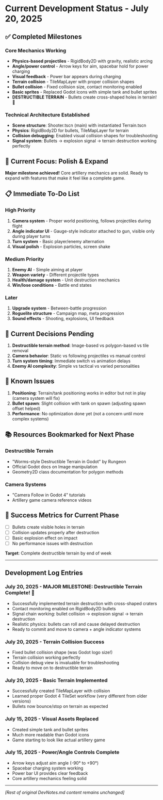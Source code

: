 # Current Development Status - July 20, 2025

## ✅ Completed Milestones

### Core Mechanics Working
- **Physics-based projectiles** - RigidBody2D with gravity, realistic arcing
- **Angle/power control** - Arrow keys for aim, spacebar hold for power charging
- **Visual feedback** - Power bar appears during charging
- **Terrain collision** - TileMapLayer with proper collision shapes
- **Bullet collision** - Fixed collision size, contact monitoring enabled
- **Basic sprites** - Replaced Godot icons with simple tank and bullet sprites
- **DESTRUCTIBLE TERRAIN** - Bullets create cross-shaped holes in terrain! 🎉

### Technical Architecture Established
- **Scene structure**: Shooter.tscn (main) with instantiated Terrain.tscn
- **Physics**: RigidBody2D for bullets, TileMapLayer for terrain
- **Collision debugging**: Enabled visual collision shapes for troubleshooting
- **Signal system**: Bullets → explosion signal → terrain destruction working perfectly

## 🔄 Current Focus: Polish & Expand

**Major milestone achieved!** Core artillery mechanics are solid. Ready to expand with features that make it feel like a complete game.

## 📋 Immediate To-Do List

### High Priority
1. **Camera system** - Proper world positioning, follows projectiles during flight
2. **Angle indicator UI** - Gauge-style indicator attached to gun, visible only during player turns
3. **Turn system** - Basic player/enemy alternation
4. **Visual polish** - Explosion particles, screen shake

### Medium Priority  
1. **Enemy AI** - Simple aiming at player
2. **Weapon variety** - Different projectile types
3. **Health/damage system** - Unit destruction mechanics
4. **Win/lose conditions** - Battle end states

### Later
1. **Upgrade system** - Between-battle progression
2. **Roguelite structure** - Campaign map, meta progression
3. **Sound effects** - Shooting, explosions, UI feedback

## 🤔 Current Decisions Pending

1. **Destructible terrain method**: Image-based vs polygon-based vs tile removal
2. **Camera behavior**: Static vs following projectiles vs manual control
3. **Turn system timing**: Immediate switch vs animation delays
4. **Enemy AI complexity**: Simple vs tactical vs varied personalities

## 🚧 Known Issues

1. **Positioning**: Terrain/tank positioning works in editor but not in play (camera system will fix)
2. **Bullet spawn**: Slight collision with tank on spawn (adjusting spawn offset helped)
3. **Performance**: No optimization done yet (not a concern until more complex systems)

## 📚 Resources Bookmarked for Next Phase

### Destructible Terrain
- "Worms-style Destructible Terrain in Godot" by Rungeon
- Official Godot docs on Image manipulation
- Geometry2D class documentation for polygon methods

### Camera Systems
- "Camera Follow in Godot 4" tutorials
- Artillery game camera reference videos

## 🎯 Success Metrics for Current Phase

- [ ] Bullets create visible holes in terrain
- [ ] Collision updates properly after destruction  
- [ ] Basic explosion effect on impact
- [ ] No performance issues with destruction

**Target**: Complete destructible terrain by end of week

---

## Development Log Entries

### July 20, 2025 - MAJOR MILESTONE: Destructible Terrain Complete! 🎉
- Successfully implemented terrain destruction with cross-shaped craters
- Contact monitoring enabled on RigidBody2D bullets
- Signal chain working: bullet collision → explosion signal → terrain destruction
- Realistic physics: bullets can roll and cause delayed destruction
- Ready to commit and move to camera + angle indicator systems

### July 20, 2025 - Terrain Collision Success
- Fixed bullet collision shape (was Godot logo size!)
- Terrain collision working perfectly
- Collision debug view is invaluable for troubleshooting
- Ready to move on to destructible terrain

### July 20, 2025 - Basic Terrain Implemented  
- Successfully created TileMapLayer with collision
- Learned proper Godot 4 TileSet workflow (very different from older versions)
- Bullets now bounce/stop on terrain as expected

### July 15, 2025 - Visual Assets Replaced
- Created simple tank and bullet sprites
- Much more readable than Godot icons
- Game starting to look like actual artillery game

### July 15, 2025 - Power/Angle Controls Complete
- Arrow keys adjust aim angle (-90° to +90°)
- Spacebar charging system working
- Power bar UI provides clear feedback
- Core artillery mechanics feeling solid

---

*[Rest of original DevNotes.md content remains unchanged]*
